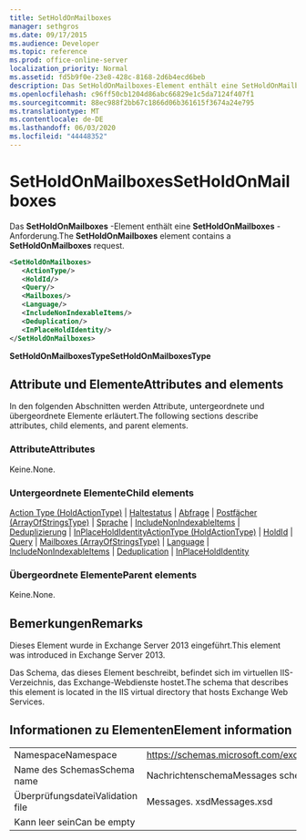 ```yaml
---
title: SetHoldOnMailboxes
manager: sethgros
ms.date: 09/17/2015
ms.audience: Developer
ms.topic: reference
ms.prod: office-online-server
localization_priority: Normal
ms.assetid: fd5b9f0e-23e8-428c-8168-2d6b4ecd6beb
description: Das SetHoldOnMailboxes-Element enthält eine SetHoldOnMailboxes-Anforderung.
ms.openlocfilehash: c96ff50cb1204d86abc66829e1c5da7124f407f1
ms.sourcegitcommit: 88ec988f2bb67c1866d06b361615f3674a24e795
ms.translationtype: MT
ms.contentlocale: de-DE
ms.lasthandoff: 06/03/2020
ms.locfileid: "44448352"
---
```

# <a name="setholdonmailboxes"></a><span data-ttu-id="a2f5a-103">SetHoldOnMailboxes</span><span class="sxs-lookup"><span data-stu-id="a2f5a-103">SetHoldOnMailboxes</span></span>

<span data-ttu-id="a2f5a-104">Das **SetHoldOnMailboxes** -Element enthält eine **SetHoldOnMailboxes** -Anforderung.</span><span class="sxs-lookup"><span data-stu-id="a2f5a-104">The **SetHoldOnMailboxes** element contains a **SetHoldOnMailboxes** request.</span></span> 
  
```XML
<SetHoldOnMailboxes>
   <ActionType/>
   <HoldId/>
   <Query/>
   <Mailboxes/>
   <Language/>
   <IncludeNonIndexableItems/>
   <Deduplication/>
   <InPlaceHoldIdentity/>
</SetHoldOnMailboxes>
```

 <span data-ttu-id="a2f5a-105">**SetHoldOnMailboxesType**</span><span class="sxs-lookup"><span data-stu-id="a2f5a-105">**SetHoldOnMailboxesType**</span></span>
## <a name="attributes-and-elements"></a><span data-ttu-id="a2f5a-106">Attribute und Elemente</span><span class="sxs-lookup"><span data-stu-id="a2f5a-106">Attributes and elements</span></span>

<span data-ttu-id="a2f5a-107">In den folgenden Abschnitten werden Attribute, untergeordnete und übergeordnete Elemente erläutert.</span><span class="sxs-lookup"><span data-stu-id="a2f5a-107">The following sections describe attributes, child elements, and parent elements.</span></span>
  
### <a name="attributes"></a><span data-ttu-id="a2f5a-108">Attribute</span><span class="sxs-lookup"><span data-stu-id="a2f5a-108">Attributes</span></span>

<span data-ttu-id="a2f5a-109">Keine.</span><span class="sxs-lookup"><span data-stu-id="a2f5a-109">None.</span></span>
  
### <a name="child-elements"></a><span data-ttu-id="a2f5a-110">Untergeordnete Elemente</span><span class="sxs-lookup"><span data-stu-id="a2f5a-110">Child elements</span></span>

<span data-ttu-id="a2f5a-111">[Action Type (HoldActionType)](actiontype-holdactiontype.md)  |  [Haltestatus](holdid.md)  |  [Abfrage](query.md)  |  [Postfächer (ArrayOfStringsType)](mailboxes-arrayofstringstype.md)  |  [Sprache](language.md)  |  [IncludeNonIndexableItems](includenonindexableitems.md)  |  [Deduplizierung](deduplication.md)  |  [InPlaceHoldIdentity](inplaceholdidentity.md)</span><span class="sxs-lookup"><span data-stu-id="a2f5a-111">[ActionType (HoldActionType)](actiontype-holdactiontype.md) | [HoldId](holdid.md) | [Query](query.md) | [Mailboxes (ArrayOfStringsType)](mailboxes-arrayofstringstype.md) | [Language](language.md) | [IncludeNonIndexableItems](includenonindexableitems.md) | [Deduplication](deduplication.md) | [InPlaceHoldIdentity](inplaceholdidentity.md)</span></span>
  
### <a name="parent-elements"></a><span data-ttu-id="a2f5a-112">Übergeordnete Elemente</span><span class="sxs-lookup"><span data-stu-id="a2f5a-112">Parent elements</span></span>

<span data-ttu-id="a2f5a-113">Keine.</span><span class="sxs-lookup"><span data-stu-id="a2f5a-113">None.</span></span>
  
## <a name="remarks"></a><span data-ttu-id="a2f5a-114">Bemerkungen</span><span class="sxs-lookup"><span data-stu-id="a2f5a-114">Remarks</span></span>

<span data-ttu-id="a2f5a-115">Dieses Element wurde in Exchange Server 2013 eingeführt.</span><span class="sxs-lookup"><span data-stu-id="a2f5a-115">This element was introduced in Exchange Server 2013.</span></span>
  
<span data-ttu-id="a2f5a-116">Das Schema, das dieses Element beschreibt, befindet sich im virtuellen IIS-Verzeichnis, das Exchange-Webdienste hostet.</span><span class="sxs-lookup"><span data-stu-id="a2f5a-116">The schema that describes this element is located in the IIS virtual directory that hosts Exchange Web Services.</span></span>
  
## <a name="element-information"></a><span data-ttu-id="a2f5a-117">Informationen zu Elementen</span><span class="sxs-lookup"><span data-stu-id="a2f5a-117">Element information</span></span>

|||
|:-----|:-----|
|<span data-ttu-id="a2f5a-118">Namespace</span><span class="sxs-lookup"><span data-stu-id="a2f5a-118">Namespace</span></span>  <br/> |https://schemas.microsoft.com/exchange/services/2006/messages  <br/> |
|<span data-ttu-id="a2f5a-119">Name des Schemas</span><span class="sxs-lookup"><span data-stu-id="a2f5a-119">Schema name</span></span>  <br/> |<span data-ttu-id="a2f5a-120">Nachrichtenschema</span><span class="sxs-lookup"><span data-stu-id="a2f5a-120">Messages schema</span></span>  <br/> |
|<span data-ttu-id="a2f5a-121">Überprüfungsdatei</span><span class="sxs-lookup"><span data-stu-id="a2f5a-121">Validation file</span></span>  <br/> |<span data-ttu-id="a2f5a-122">Messages. xsd</span><span class="sxs-lookup"><span data-stu-id="a2f5a-122">Messages.xsd</span></span>  <br/> |
|<span data-ttu-id="a2f5a-123">Kann leer sein</span><span class="sxs-lookup"><span data-stu-id="a2f5a-123">Can be empty</span></span>  <br/> ||
   

